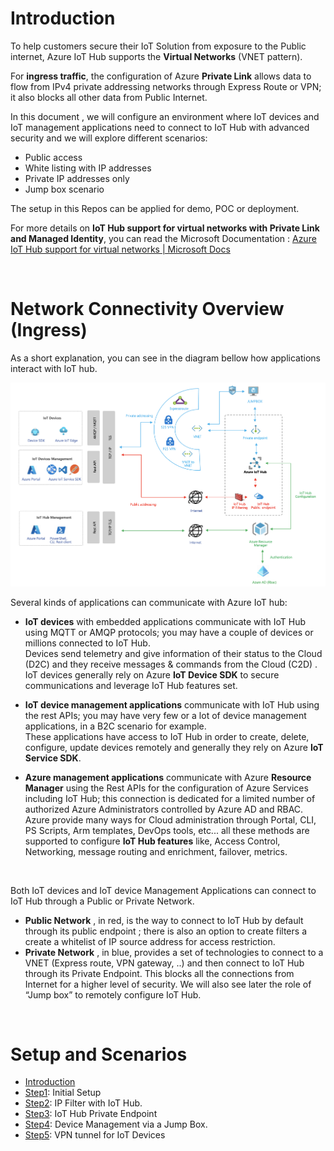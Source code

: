 # Introduction

To help customers secure their IoT Solution from exposure to the Public internet, Azure IoT Hub supports the **Virtual Networks** (VNET pattern).

For **ingress traffic**, the configuration of Azure **Private Link** allows data to flow from IPv4 private addressing networks through Express Route or VPN; it also blocks all other data from Public Internet.

In this document , we will configure an environment where IoT devices and IoT management applications need to connect to IoT Hub with advanced security and we will explore different scenarios:

- Public access
- White listing with IP addresses
- Private IP addresses only
- Jump box scenario

The setup in this Repos can be applied for demo, POC or deployment.

For more details on **IoT Hub support for virtual networks with Private Link and Managed Identity**,  you can read the Microsoft Documentation : [Azure IoT Hub support for virtual networks | Microsoft Docs](https://docs.microsoft.com/en-us/azure/iot-hub/virtual-network-support)

<br> 
 
# Network Connectivity Overview (Ingress)
As a short explanation, you can see in the diagram bellow how applications interact with IoT hub.

<img width="823" alt="private-endpoint-intro" src="https://github.com/chmagitt/iothub-private-endpoint/blob/main/media/Intro1.png">

<br> 
 
Several kinds of applications can communicate with Azure IoT hub: 
- **IoT devices** with embedded applications communicate with IoT Hub using MQTT or AMQP protocols; you may have a couple of devices or millions connected to IoT Hub.<br>
Devices send telemetry and give information of their status to the Cloud (D2C) and they receive messages & commands from the Cloud (C2D) . IoT devices generally rely on Azure  **IoT Device SDK** to secure communications and leverage IoT Hub features set.<br>

- **IoT device management applications** communicate with IoT Hub using the rest APIs; you may have very few or a lot of device management applications, in a B2C scenario for example.<br>
These applications have access to IoT Hub in order to create, delete, configure, update devices remotely and generally they rely on Azure **IoT Service SDK**.<br>

- **Azure management applications** communicate with Azure **Resource Manager** using the Rest APIs for the configuration of Azure Services including IoT Hub; this connection is dedicated for a limited number of authorized Azure Administrators controlled by Azure AD and RBAC.<br> 
Azure provide many ways for Cloud administration through Portal, CLI, PS Scripts, Arm templates, DevOps tools, etc... all these methods are supported to configure  **IoT Hub features** like, Access Control, Networking, message routing and enrichment, failover, metrics.<br>

<br> 

Both IoT devices and IoT device Management Applications can connect to IoT Hub through a Public or Private Network.<br>
- **Public Network** , in red, is the  way to connect to IoT Hub by default through its public endpoint ; there is also an option to create filters a create a whitelist of IP source address for access restriction.
- **Private Network** , in blue, provides a set of technologies to connect to a VNET (Express route, VPN gateway, ..) and then connect to IoT Hub through its Private Endpoint. This blocks all the connections from Internet for a higher level of security. We will also see later the role of “Jump box” to remotely configure IoT Hub.<br>

<br> 
 
# Setup and Scenarios

- [Introduction](https://github.com/chmagitt/iothub-private-endpoint#readme)
- [Step1](https://github.com/chmagitt/iothub-private-endpoint/blob/main/chapters/setup.md): Initial Setup
- [Step2](https://github.com/chmagitt/iothub-private-endpoint/blob/main/chapters/ipfilter.md): IP Filter with IoT Hub.
- [Step3](https://github.com/chmagitt/iothub-private-endpoint/blob/main/chapters/endpoint.md): IoT Hub Private Endpoint
- [Step4](https://github.com/chmagitt/iothub-private-endpoint/blob/main/chapters/jumpbox.md): Device Management via a Jump Box.
- [Step5](https://github.com/chmagitt/iothub-private-endpoint/blob/main/chapters/vpngateway.md): VPN tunnel for IoT Devices
